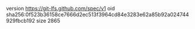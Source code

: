 version https://git-lfs.github.com/spec/v1
oid sha256:0f523b36158ce7666d2ec513f3964cd84e3283e62a85b92a024744929fbcb192
size 2865
